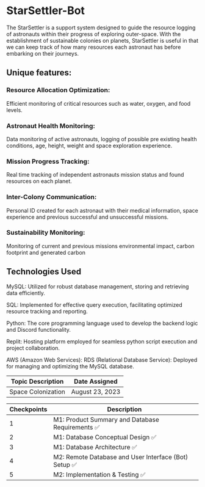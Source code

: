 # StarSettler-Bot

The StarSettler is a support system designed to guide the resource logging of astronauts within their progress of exploring outer-space. With the establishment of sustainable colonies on planets, StarSettler is useful in that we can keep track of how many resources each astronaut has before embarking on their journeys.

## Unique features:
### Resource Allocation Optimization:
Efficient monitoring of critical resources such as water, oxygen, and food levels.
### Astronaut Health Monitoring:
Data monitoring of active astronauts, logging of possible pre existing health conditions, age, height, weight and space exploration experience.
### Mission Progress Tracking:
Real time tracking of independent astronauts mission status and found resources on each planet.
### Inter-Colony Communication:
Personal ID created for each astronaut with their medical information, space experience and previous successful and unsuccessful missions.
### Sustainability Monitoring:
Monitoring of current and previous missions environmental impact, carbon footprint and generated carbon

## Technologies Used
MySQL: Utilized for robust database management, storing and retrieving data efficiently.

SQL: Implemented for effective query execution, facilitating optimized resource tracking and reporting.

Python: The core programming language used to develop the backend logic and Discord functionality.

Replit: Hosting platform employed for seamless python script execution and project collaboration.

AWS (Amazon Web Services):
    RDS (Relational Database Service): Deployed for managing and optimizing the MySQL database.

    
|       Topic Description        |              Date Assigned                 |
| ------------------------------ | ------------------------------------------ |
|       Space Colonization            |       August 23, 2023      |

| Checkpoints |                      Description                      |         
| ----------- | ----------------------------------------------------- | 
|     1       | M1: Product Summary and Database Requirements  ✅   |            
|     2       | M1: Database Conceptual Design ✅                   |           
|     3       | M1: Database Architecture ✅                       |            
|     4       | M2: Remote Database and User Interface (Bot) Setup ✅   |            
|     5       | M2: Implementation & Testing ✅                          |   
